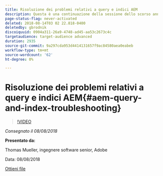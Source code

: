 ```yaml
---
title: Risoluzione dei problemi relativi a query e indici AEM
description: Questa è una continuazione della sessione dello scorso anno, Indicizzazione AEM e Query JCR. Tratta gli stessi argomenti, ma con contenuti nuovi e con poche sovrapposizioni rispetto alla presentazione precedente. Sono incluse anche le nuove funzioni dell’AEM 6.4.
page-status-flag: never-activated
deleted: 2018-08-14T03 02 22.818-0400
deletedby: gbrodnik
discoiquuid: 0904a311-26a9-4748-ad45-aa53c2673c4c
targetaudience: target-audience advanced
duration: 2935
source-git-commit: 9a297cda953d4414131657f9ac84580aea0eabeb
workflow-type: tm+mt
source-wordcount: '62'
ht-degree: 0%

---
```



# Risoluzione dei problemi relativi a query e indici AEM{#aem-query-and-index-troubleshooting}

>[!VIDEO](https://video.tv.adobe.com/v/23270/?quality=9)

*Consegnato il 08/08/2018*

**Presentato da:**

Thomas Mueller, ingegnere software senior, Adobe

Data: 08/08/2018

[Ottieni file](assets/20180808-gems-adobe+cloud+platform-experience+system+of+record-1.pdf)

<!--
[Get back to the Overview](https://helpx.adobe.com/it/experience-manager/kt/eseminars/gems/aem-index.html)
-->
